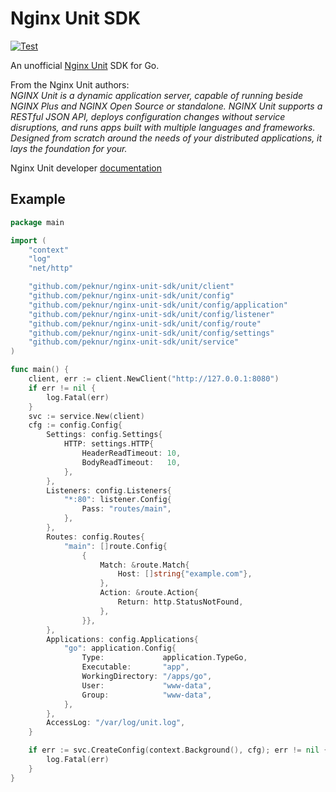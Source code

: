 # Nginx Unit SDK
[![Test](https://github.com/peknur/nginx-unit-sdk/actions/workflows/test.yml/badge.svg)](https://github.com/peknur/nginx-unit-sdk/actions/workflows/test.yml)

An unofficial [Nginx Unit](https://www.nginx.com/products/nginx-unit/) SDK for Go. 

From the Nginx Unit authors:  
*NGINX Unit is a dynamic application server, capable of running beside NGINX Plus and NGINX Open Source or standalone. NGINX Unit supports a RESTful JSON API, deploys configuration changes without service disruptions, and runs apps built with multiple languages and frameworks. Designed from scratch around the needs of your distributed applications, it lays the foundation for your.*

Nginx Unit developer [documentation](https://unit.nginx.org/)

## Example
```go
package main

import (
	"context"
	"log"
	"net/http"

	"github.com/peknur/nginx-unit-sdk/unit/client"
	"github.com/peknur/nginx-unit-sdk/unit/config"
	"github.com/peknur/nginx-unit-sdk/unit/config/application"
	"github.com/peknur/nginx-unit-sdk/unit/config/listener"
	"github.com/peknur/nginx-unit-sdk/unit/config/route"
	"github.com/peknur/nginx-unit-sdk/unit/config/settings"
	"github.com/peknur/nginx-unit-sdk/unit/service"
)

func main() {
	client, err := client.NewClient("http://127.0.0.1:8080")
	if err != nil {
		log.Fatal(err)
	}
	svc := service.New(client)
	cfg := config.Config{
		Settings: config.Settings{
			HTTP: settings.HTTP{
				HeaderReadTimeout: 10,
				BodyReadTimeout:   10,
			},
		},
		Listeners: config.Listeners{
			"*:80": listener.Config{
				Pass: "routes/main",
			},
		},
		Routes: config.Routes{
			"main": []route.Config{
				{
					Match: &route.Match{
						Host: []string{"example.com"},
					},
					Action: &route.Action{
						Return: http.StatusNotFound,
					},
				}},
		},
		Applications: config.Applications{
			"go": application.Config{
				Type:             application.TypeGo,
				Executable:       "app",
				WorkingDirectory: "/apps/go",
				User:             "www-data",
				Group:            "www-data",
			},
		},
		AccessLog: "/var/log/unit.log",
	}

	if err := svc.CreateConfig(context.Background(), cfg); err != nil {
		log.Fatal(err)
	}
}
```